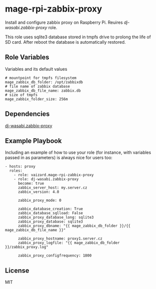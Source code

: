 mage-rpi-zabbix-proxy
=====================

Install and configure zabbix proxy on Raspberry Pi. Reuires *dj-wasabi.zabbix-proxy* role.

This role uses sqlite3 database stored in tmpfs drive to prolong the life of SD card. After reboot the database is automatically restored.


Role Variables
--------------
Variables and its default values
```
# mountpoint for tmpfs filesystem
mage_zabbix_db_folder: /opt/zabbixdb
# file name of zabbix database
mage_zabbix_db_file_name: zabbix.db
# size of tmpfs
mage_zabbix_folder_size: 256m
```
Dependencies
------------

[dj-wasabi.zabbix-proxy](https://galaxy.ansible.com/dj-wasabi/zabbix-proxy)

Example Playbook
----------------

Including an example of how to use your role (for instance, with variables passed in as parameters) is always nice for users too:

```
- hosts: proxy
  roles:
    - role: vaizard.mage-rpi-zabbix-proxy
    - role: dj-wasabi.zabbix-proxy
      become: true
      zabbix_server_host: my.server.cz
      zabbix_version: 4.0

      zabbix_proxy_mode: 0

      zabbix_database_creation: True
      zabbix_database_sqlload: False
      zabbix_proxy_database_long: sqlite3
      zabbix_proxy_database: sqlite3
      zabbix_proxy_dbname: "{{ mage_zabbix_db_folder }}/{{ mage_zabbix_db_file_name }}"

      zabbix_proxy_hostname: proxy1.server.cz
      zabbix_proxy_logfile: "{{ mage_zabbix_db_folder }}/zabbix_proxy.log"
      
      zabbix_proxy_configfrequency: 1800
```

License
-------

MIT